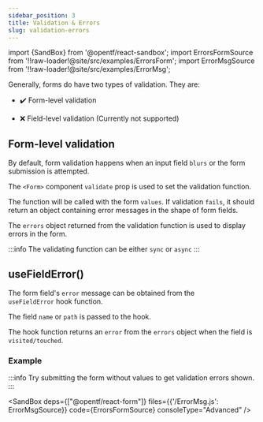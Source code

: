 ```yaml
---
sidebar_position: 3
title: Validation & Errors
slug: validation-errors
---
```


import {SandBox} from '@opentf/react-sandbox';
import ErrorsFormSource from '!!raw-loader!@site/src/examples/ErrorsForm';
import ErrorMsgSource from '!!raw-loader!@site/src/examples/ErrorMsg';

Generally, forms do have two types of validation. They are:

- ✔️ Form-level validation

- ❌ Field-level validation (Currently not supported)

## Form-level validation

By default, form validation happens when an input field `blurs` or the form submission is attempted.

The `<Form>` component `validate` prop is used to set the validation function.

The function will be called with the form `values`. If validation `fails`, it should return an object containing error messages in the shape of form fields.

The `errors` object returned from the validation function is used to display errors in the form.

:::info
The validating function can be either `sync` or `async`
:::

## useFieldError()

The form field's `error` message can be obtained from the `useFieldError` hook function.

The field `name` or `path` is passed to the hook.

The hook function returns an `error` from the `errors` object when the field is `visited/touched`.

### Example

:::info
Try submitting the form without values to get validation errors shown.
:::

<SandBox deps={["@opentf/react-form"]} files={{'/ErrorMsg.js': ErrorMsgSource}} code={ErrorsFormSource} consoleType="Advanced" />
